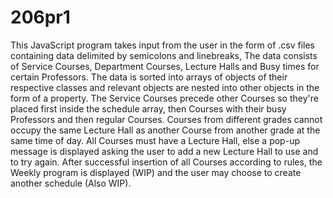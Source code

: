 # 206pr1
This JavaScript program takes input from the user in the form of .csv files containing data delimited by semicolons and linebreaks,
The data consists of Service Courses, Department Courses, Lecture Halls and Busy times for certain Professors.
The data is sorted into arrays of objects of their respective classes and relevant objects are nested into other objects in the form of a property.
The Service Courses precede other Courses so they're placed first inside the schedule array, then Courses with their busy Professors and then regular Courses.
Courses from different grades cannot occupy the same Lecture Hall as another Course from another grade at the same time of day.
All Courses must have a Lecture Hall, else a pop-up message is displayed asking the user to add a new Lecture Hall to use and to try again.
After successful insertion of all Courses according to rules, the Weekly program is displayed (WIP) and the user may choose to create another schedule (Also WIP).

